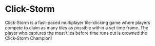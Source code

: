 # Click-Storm
Click-Storm is a fast-paced multiplayer tile-clicking game where players compete to claim as many tiles as possible within a set time frame. The player who captures the most tiles before time runs out is crowned the Click-Storm Champion!
